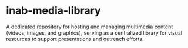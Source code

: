 # inab-media-library
A dedicated repository for hosting and managing multimedia content (videos, images, and graphics), serving as a centralized library for visual resources to support presentations and outreach efforts.
